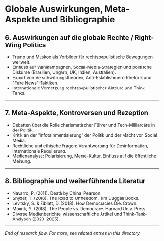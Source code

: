 # Globale Auswirkungen, Meta-Aspekte und Bibliographie

## 6. Auswirkungen auf die globale Rechte / Right-Wing Politics
- Trump und Muskox als Vorbilder für rechtspopulistische Bewegungen weltweit.
- Einfluss auf Wahlkampagnen, Social-Media-Strategien und politische Diskurse (Brasilien, Ungarn, UK, Indien, Australien).
- Export von Verschwörungstheorien, Anti-Establishment-Rhetorik und "Fake News"-Taktiken.
- Internationale Vernetzung rechtspopulistischer Akteure und Think Tanks.

---

## 7. Meta-Aspekte, Kontroversen und Rezeption
- Debatten über die Rolle charismatischer Führer und Tech-Milliardäre in der Politik.
- Kritik an der "Infotainmentisierung" der Politik und der Macht von Social Media.
- Rechtliche und ethische Fragen: Verantwortung für Desinformation, internationale Regulierung.
- Medienanalyse: Polarisierung, Meme-Kultur, Einfluss auf die öffentliche Meinung.

---

## 8. Bibliographie und weiterführende Literatur
- Navarro, P. (2011). Death by China. Pearson.
- Snyder, T. (2018). The Road to Unfreedom. Tim Duggan Books.
- Levitsky, S. & Ziblatt, D. (2018). How Democracies Die. Crown.
- Mounk, Y. (2018). The People vs. Democracy. Harvard Univ. Press.
- Diverse Medienberichte, wissenschaftliche Artikel und Think-Tank-Analysen (2020–2025).

---

*End of research flow. For more, see related entries in this directory.*
